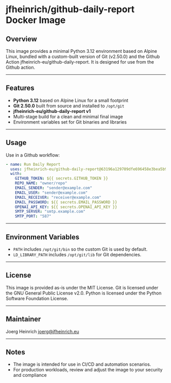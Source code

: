 # jfheinrich/github-daily-report Docker Image


## Overview

This image provides a minimal Python 3.12 environment based on Alpine Linux, bundled with a custom-built version of Git (v2.50.0) and the Github Action jfheinrich-eu/github-daily-report. It is designed for use from the Github action.

---

## Features

- **Python 3.12** based on Alpine Linux for a small footprint
- **Git 2.50.0** built from source and installed to `/opt/git`
- **jfheinrich-eu/github-daily-report v1**
- Multi-stage build for a clean and minimal final image
- Environment variables set for Git binaries and libraries

---

## Usage

Use in a Github workflow:

```yaml
- name: Run Daily Report
  uses: jfheinrich-eu/github-daily-report@63196a129709dfe696458e3bea5b9cf893b3e611  # v1.1.4
  with:
    GITHUB_TOKEN: ${{ secrets.GITHUB_TOKEN }}
    REPO_NAME: "owner/repo"
    EMAIL_SENDER: "sender@example.com"
    EMAIL_USER: "sender@example.com"
    EMAIL_RECEIVER: "receiver@example.com"
    EMAIL_PASSWORD: ${{ secrets.EMAIL_PASSWORD }}
    OPENAI_API_KEY: ${{ secrets.OPENAI_API_KEY }}
    SMTP_SERVER: "smtp.example.com"
    SMTP_PORT: "587"
```

---

## Environment Variables

- `PATH` includes `/opt/git/bin` so the custom Git is used by default.
- `LD_LIBRARY_PATH` includes `/opt/git/lib` for Git dependencies.

---

## License

This image is provided as-is under the MIT License.
Git is licensed under the GNU General Public License v2.0.
Python is licensed under the Python Software Foundation License.

---

## Maintainer

Joerg Heinrich
[joerg@jfheinrich.eu](mailto:joerg@jfheinrich.eu)

---

## Notes

- The image is intended for use in CI/CD and automation scenarios.
- For production workloads, review and adjust the image to your security and compliance
